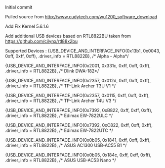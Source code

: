 Initial commit

Pulled source from http://www.cudytech.com/wu1200_software_download

Add Fix Kernel 5.6.1.6

Add additional USB devices based on RTL8822BU taken from https://github.com/cilynx/rtl88x2bu

Supported Devices :
{USB_DEVICE_AND_INTERFACE_INFO(0x13b1, 0x0043, 0xff, 0xff, 0xff), .driver_info = RTL8822B}, /* Alpha - Alpha*/

{USB_DEVICE_AND_INTERFACE_INFO(0x2001, 0x331c, 0xff, 0xff, 0xff), .driver_info = RTL8822B}, /* Dlink DWA-182*/

{USB_DEVICE_AND_INTERFACE_INFO(0x2357, 0x012d, 0xff, 0xff, 0xff), .driver_info = RTL8822B}, /* TP-Link Archer T3U V1 */

{USB_DEVICE_AND_INTERFACE_INFO(0x2357, 0x0115, 0xff, 0xff, 0xff), .driver_info = 
RTL8822B}, /* TP-Link Archer T4U V3 */

{USB_DEVICE_AND_INTERFACE_INFO(0x7392, 0xB822, 0xff, 0xff, 0xff), .driver_info = RTL8822B}, /* Edimax EW-7822ULC */

{USB_DEVICE_AND_INTERFACE_INFO(0x7392, 0xC822, 0xff, 0xff, 0xff), .driver_info = RTL8822B}, /* Edimax EW-7822UTC */

{USB_DEVICE_AND_INTERFACE_INFO(0x0b05, 0x1841, 0xff, 0xff, 0xff), .driver_info = RTL8822B}, /* ASUS AC1300 USB-AC55 B1 */

{USB_DEVICE_AND_INTERFACE_INFO(0x0b05, 0x184c, 0xff, 0xff, 0xff), .driver_info = RTL8822B}, /* ASUS USB-AC53 Nano */

